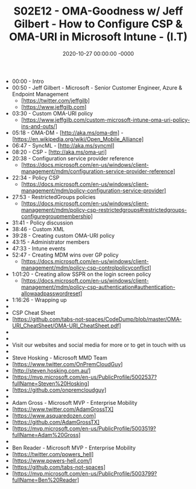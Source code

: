 ﻿---
layout: post
title: "S02E12 - OMA-Goodness w/ Jeff Gilbert - How to Configure CSP & OMA-URI in Microsoft Intune - (I.T)"
date: 2020-10-27 00:00:00 -0000
categories:
---
 * 00:00 - Intro
 * 00:50 - Jeff Gilbert - Microsoft - Senior Customer Engineer, Azure & Endpoint Management
   -  [https://twitter.com/jeffgilb]
   -  [https://www.jeffgilb.com]
 * 03:30 - Custom OMA-URI policy
   -  [https://www.jeffgilb.com/custom-microsoft-intune-oma-uri-policy-ins-and-outs/]
 * 05:18 - OMA-DM - [http://aka.ms/oma-dm] - [https://en.wikipedia.org/wiki/Open_Mobile_Alliance]
 * 06:47 - SyncML - [http://aka.ms/syncml]
 * 08:20 - CSP - [http://aka.ms/oma-uri]
 * 20:38 - Configuration service provider reference
   -  [https://docs.microsoft.com/en-us/windows/client-management/mdm/configuration-service-provider-reference]
 * 22:34 - Policy CSP
   - [https://docs.microsoft.com/en-us/windows/client-management/mdm/policy-configuration-service-provider]
 * 27:53 - RestrictedGroups policies
   - [https://docs.microsoft.com/en-us/windows/client-management/mdm/policy-csp-restrictedgroups#restrictedgroups-configuregroupmembership]
 * 31:41 - Policy discussion
 * 38:46 - Custom XML
 * 39:28 - Creating custom OMA-URI policy
 * 43:15 - Administrator members
 * 47:33 - Intune events
 * 52:47 - Creating MDM wins over GP policy
   - [https://docs.microsoft.com/en-us/windows/client-management/mdm/policy-csp-controlpolicyconflict]
 * 1:01:20 - Creating allow SSPR on the login screen policy
   -    [https://docs.microsoft.com/en-us/windows/client-management/mdm/policy-csp-authentication#authentication-allowaadpasswordreset]
 * 1:16:26 - Wrapping up
 * 
 * CSP Cheat Sheet
 * [https://github.com/tabs-not-spaces/CodeDump/blob/master/OMA-URI_CheatSheet/OMA-URI_CheatSheet.pdf]
 * 
 * 
 * Visit our websites and social media for more or to get in touch with us
 * 
 * Steve Hosking - Microsoft MMD Team
 * [https://www.twitter.com/OnPremCloudGuy]
 * [http://steven.hosking.com.au/]
 * [https://mvp.microsoft.com/en-us/PublicProfile/5002537?fullName=Steven%20Hosking]
 * [https://github.com/onpremcloudguy]
 * 
 * Adam Gross - Microsoft MVP - Enterprise Mobility
 * [https://www.twitter.com/AdamGrossTX]
 * [https://www.asquaredozen.com]
 * [https://github.com/AdamGrossTX]
 * [https://mvp.microsoft.com/en-us/PublicProfile/5003519?fullName=Adam%20Gross]
 * 
 * Ben Reader - Microsoft MVP - Enterprise Mobility
 * [https://twitter.com/powers_hell]
 * [https://www.powers-hell.com/]
 * [https://github.com/tabs-not-spaces]
 * [https://mvp.microsoft.com/en-us/PublicProfile/5003799?fullName=Ben%20Reader]
